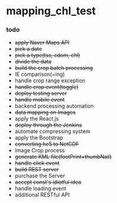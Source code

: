 # mapping_chl_test
### todo
* ~~apply Naver Maps API~~
* ~~pick a date~~
* ~~pick a type(tss, cdom, chl)~~
* ~~divide the data~~
* ~~build the crop batch processing~~
* IE comparison(~ing)
* handle crop range exception
* ~~handle crop event(toggle)~~
* ~~deploy testing server~~
* ~~handle mobile event~~
* backend processing automation
* ~~data mapping on Images~~
* apply the React.js
* ~~deploy through the Jenkins~~
* automate compressing system
* apply the Bootstrap
* ~~converting he5 to NetCDF~~
* Image Crop process
* ~~generate KML file(footPrint+thumbNail)~~
* ~~handle click event~~
* ~~build REST server~~
* purchase the Server
* ~~accept const's idiotful idea~~
* handle loading event
* additional RESTful API
